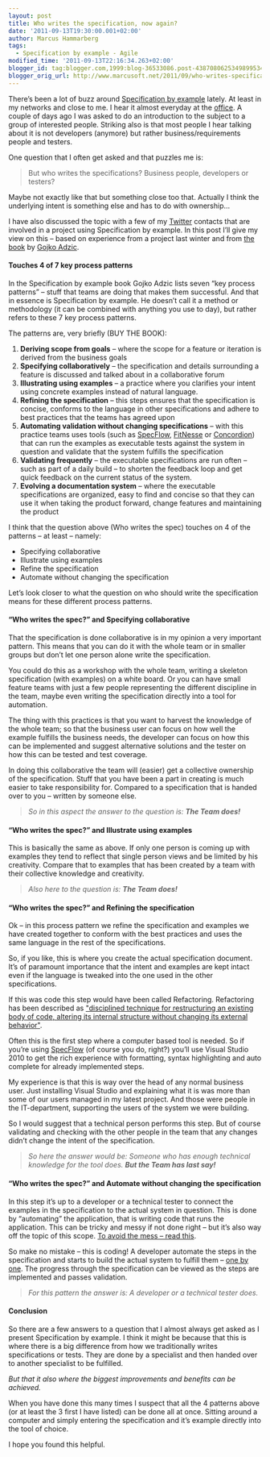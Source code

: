 ```yaml
---
layout: post
title: Who writes the specification, now again?
date: '2011-09-13T19:30:00.001+02:00'
author: Marcus Hammarberg
tags:
  - Specification by example - Agile
modified_time: '2011-09-13T22:16:34.263+02:00'
blogger_id: tag:blogger.com,1999:blog-36533086.post-4387080625349899534
blogger_orig_url: http://www.marcusoft.net/2011/09/who-writes-specification-now-again.html
---
```



There’s been a lot of buzz around
<a href="http://specificationbyexample.com/"
target="_blank">Specification by example</a> lately. At least in my
networks and close to me. I hear it almost everyday at the
<a href="http://www.avegagroup.se" target="_blank">office</a>. A couple
of days ago I was asked to do an introduction to the subject to a group
of interested people. Striking also is that most people I hear talking
about it is not developers (anymore) but rather business/requirements
people and testers.

One question that I often get asked and that puzzles me is:

> But who writes the specifications? Business people, developers or
> testers?

Maybe not exactly like that but something close too that. Actually I
think the underlying intent is something else and has to do with
ownership…

I have also discussed the topic with a few of my
<a href="http://twitter.com" target="_blank">Twitter</a> contacts that
are involved in a project using Specification by example. In this post
I’ll give my view on this – based on experience from a project last
winter and from
<a href="http://manning.com/adzic/" target="_blank">the book</a> by
<a href="http://gojko.net" target="_blank">Gojko Adzic</a>.



#### Touches 4 of 7 key process patterns

In the Specification by example book Gojko Adzic lists seven “key
process patterns” – stuff that teams are doing that makes them
successful. And that in essence is Specification by example. He doesn’t
call it a method or methodology (it can be combined with anything you
use to day), but rather refers to these 7 key process patterns.

The patterns are, very briefly (BUY THE BOOK):

1.  **Deriving scope from goals** – where the scope for a feature or
    iteration is derived from the business goals
2.  **Specifying collaboratively** – the specification and details
    surrounding a feature is discussed and talked about in a
    collaborative forum
3.  **Illustrating using examples** – a practice where you clarifies
    your intent using concrete examples instead of natural language.
4.  **Refining the specification** – this steps ensures that the
    specification is concise, conforms to the language in other
    specifications and adhere to best practices that the teams has
    agreed upon
5.  **Automating validation without changing specifications** – with
    this practice teams uses tools (such as
    <a href="www.specflow.org" target="_blank">SpecFlow</a>,
    <a href="http://fitnesse.org/" target="_blank">FitNesse</a> or
    <a href="http://concordion.org/" target="_blank">Concordion</a>)
    that can run the examples as executable tests against the system in
    question and validate that the system fulfills the specification
6.  **Validating frequently** – the executable specifications are run
    often – such as part of a daily build – to shorten the feedback loop
    and get quick feedback on the current status of the system.
7.  **Evolving a documentation system** – where the executable
    specifications are organized, easy to find and concise so that they
    can use it when taking the product forward, change features and
    maintaining the product

I think that the question above (Who writes the spec) touches on 4 of
the patterns – at least – namely:

-   Specifying collaborative
-   Illustrate using examples
-   Refine the specification
-   Automate without changing the specification

Let’s look closer to what the question on who should write the
specification means for these different process patterns.

#### “Who writes the spec?” and Specifying collaborative

That the specification is done collaborative is in my opinion a very
important pattern. This means that you can do it with the whole team or
in smaller groups but don’t let one person alone write the
specification.

You could do this as a workshop with the whole team, writing a skeleton
specification (with examples) on a white board. Or you can have small
feature teams with just a few people representing the different
discipline in the team, maybe even writing the specification directly
into a tool for automation.

The thing with this practices is that you want to harvest the knowledge
of the whole team; so that the business user can focus on how well the
example fulfills the business needs, the developer can focus on how this
can be implemented and suggest alternative solutions and the tester on
how this can be tested and test coverage.

In doing this collaborative the team will (easier) get a collective
ownership of the specification. Stuff that you have been a part in
creating is much easier to take responsibility for. Compared to a
specification that is handed over to you – written by someone else.

> *So in this aspect the answer to the question is: **The Team does!***

#### “Who writes the spec?” and Illustrate using examples

This is basically the same as above. If only one person is coming up
with examples they tend to reflect that single person views and be
limited by his creativity. Compare that to examples that has been
created by a team with their collective knowledge and creativity.

> *Also here to the question is: **The Team does!***

#### “Who writes the spec?” and Refining the specification

Ok – in this process pattern we refine the specification and examples we
have created together to conform with the best practices and uses the
same language in the rest of the specifications.

So, if you like, this is where you create the actual specification
document. It’s of paramount importance that the intent and examples are
kept intact even if the language is tweaked into the one used in the
other specifications.

If this was code this step would have been called Refactoring.
Refactoring has been described as
<a href="http://en.wikipedia.org/wiki/Code_refactoring"
target="_blank">"disciplined technique for restructuring an existing
body of code, altering its internal structure without changing its
external behavior"</a>.

Often this is the first step where a computer based tool is needed. So
if you’re using <a href="www.specflow.org" target="_blank">SpecFlow</a>
(of course you do, right?) you’ll use Visual Studio 2010 to get the rich
experience with formatting, syntax highlighting and auto complete for
already implemented steps.

My experience is that this is way over the head of any normal business
user. Just installing Visual Studio and explaining what it is was more
than some of our users managed in my latest project. And those were
people in the IT-department, supporting the users of the system we were
building.

So I would suggest that a technical person performs this step. But of
course validating and checking with the other people in the team that
any changes didn’t change the intent of the specification.

> *So here the answer would be: Someone who has enough technical
> knowledge for the tool does. **But the Team has last say!***

#### “Who writes the spec?” and Automate without changing the specification

In this step it’s up to a developer or a technical tester to connect the
examples in the specification to the actual system in question. This is
done by “automating” the application, that is writing code that runs the
application. This can be tricky and messy if not done right – but it’s
also way off the topic of this scope. <a
href="http://www.marcusoft.net/2011/04/clean-up-your-stepsuse-page-objects-in.html"
target="_blank">To avoid the mess – read this</a>.

So make no mistake – this is coding! A developer automate the steps in
the specification and starts to build the actual system to fulfill them
– <a
href="http://en.wikipedia.org/wiki/Outside%E2%80%93in_software_development"
target="_blank">one by one</a>. The progress through the specification
can be viewed as the steps are implemented and passes validation.

> *For this pattern the answer is: A developer or a technical tester
> does.*

#### Conclusion

So there are a few answers to a question that I almost always get asked
as I present Specification by example. I think it might be because that
this is where there is a big difference from how we traditionally writes
specifications or tests. They are done by a specialist and then handed
over to another specialist to be fulfilled.

*But that it also where the biggest improvements and benefits can be
achieved.*

When you have done this many times I suspect that all the 4 patterns
above (or at least the 3 first I have listed) can be done all at once.
Sitting around a computer and simply entering the specification and it’s
example directly into the tool of choice.

I hope you found this helpful.
